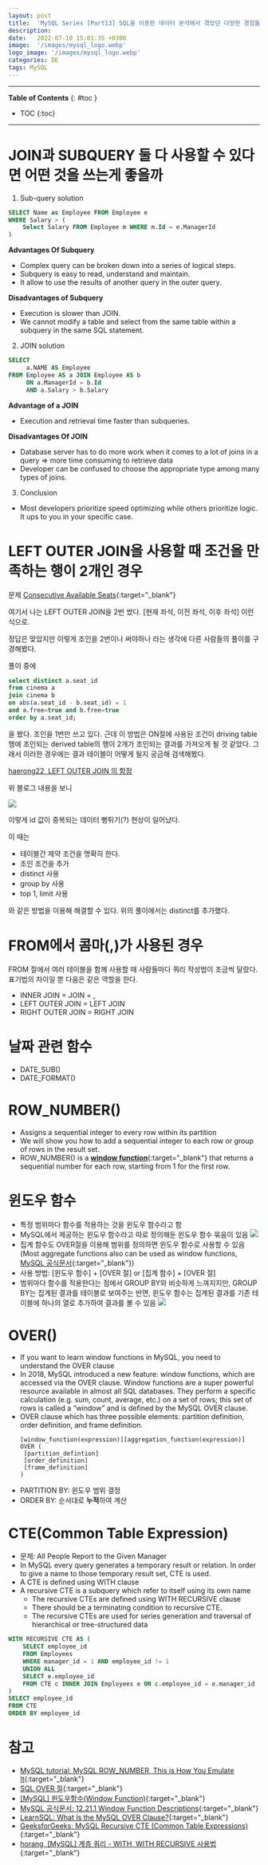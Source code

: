 ```yaml
---
layout: post
title:  'MySQL Series [Part13] SQL을 이용한 데이터 분석에서 겪었던 다양한 경험들'
description: 
date:   2022-07-10 15:01:35 +0300
image:  '/images/mysql_logo.webp'
logo_image: '/images/mysql_logo.webp'
categories: DE
tags: MySQL
---
```


---
**Table of Contents**
{: #toc }
*  TOC
{:toc}

---

# JOIN과 SUBQUERY 둘 다 사용할 수 있다면 어떤 것을 쓰는게 좋을까  

1. Sub-query solution

```sql
SELECT Name as Employee FROM Employee e
WHERE Salary > (
    Select Salary FROM Employee m WHERE m.Id = e.ManagerId
)
```

**Advantages Of Subquery**  

- Complex query can be broken down into a series of logical steps.
- Subquery is easy to read, understand and maintain.
- It allow to use the results of another query in the outer query.


**Disadvantages of Subquery**  

- Execution is slower than JOIN.
- We cannot modify a table and select from the same table within a subquery in the same SQL statement.

2. JOIN solution

```sql
SELECT
     a.NAME AS Employee
FROM Employee AS a JOIN Employee AS b
     ON a.ManagerId = b.Id
     AND a.Salary > b.Salary
```

**Advantage of a JOIN**  

- Execution and retrieval time faster than subqueries.


**Disadvantages Of JOIN**  

- Database server has to do more work when it comes to a lot of joins in a query => more time consuming to retrieve data
- Developer can be confused to choose the appropriate type among many types of joins.

3. Conclusion

- Most developers prioritize speed optimizing while others prioritize logic. It ups to you in your specific case.

# LEFT OUTER JOIN을 사용할 때 조건을 만족하는 행이 2개인 경우

문제 [Consecutive Available Seats](https://leetcode.com/problems/consecutive-available-seats/){:target="_blank"}  

여기서 나는 LEFT OUTER JOIN을 2번 썼다. [현재 좌석, 이전 좌석, 이후 좌석] 이런식으로.  

정답은 맞았지만 이렇게 조인을 2번이나 써야하나 라는 생각에 다른 사람들의 풀이를 구경해봤다.  

풀이 중에  

```sql
select distinct a.seat_id
from cinema a
join cinema b
on abs(a.seat_id - b.seat_id) = 1
and a.free=true and b.free=true
order by a.seat_id;
```
을 봤다. 조인을 1번만 쓰고 있다. 근데 이 방법은 ON절에 사용된 조건이 driving table 행에 조인되는 derived table의 행이 2개가 조인되는 결과를 가져오게 될 것 같았다. 그래서 이러한 경우에는 결과 테이블이 어떻게 될지 궁금해 검색해봤다.  

[haerong22, LEFT OUTER JOIN 의 함정](https://velog.io/@haerong22/LEFT-OUTER-JOIN-%EC%9D%98-%ED%95%A8%EC%A0%95)

위 블로그 내용을 보니  

![](/images/sql_30.png)

이렇게 id 값이 중복되는 데이터 뻥튀기(?) 현상이 일어났다.  

이 때는  

- 테이블간 제약 조건을 명확히 한다.
- 조인 조건을 추가
- distinct 사용
- group by 사용
- top 1, limit 사용

와 같은 방법을 이용해 해결할 수 있다. 위의 풀이에서는 distinct를 추가했다.  

# FROM에서 콤마(,)가 사용된 경우

FROM 절에서 여러 테이블을 함께 사용할 때 사람들마다 쿼리 작성법이 조금씩 달랐다. 표기법의 차이일 뿐 다음은 같은 역할을 한다.  

- INNER JOIN = JOIN = ,
- LEFT OUTER JOIN = LEFT JOIN
- RIGHT OUTER JOIN = RIGHT JOIN

# 날짜 관련 함수

- DATE_SUB()
- DATE_FORMAT()

# ROW_NUMBER()

- Assigns a sequential integer to every row within its partition
- We will show you how to add a sequential integer to each row or group of rows in the result set.
- ROW_NUMBER() is a [**window function**](https://www.mysqltutorial.org/mysql-window-functions/){:target="_blank"} that returns a sequential number for each row, starting from 1 for the first row.

# 윈도우 함수
- 특정 범위마다 함수를 적용하는 것을 윈도우 함수라고 함
- MySQL에서 제공하는 윈도우 함수라고 따로 정의해둔 윈도우 함수 묶음이 있음
  ![](/images/mysql_45.png)
- 집계 함수도 OVER절을 이용해 범위를 정의하면 윈도우 함수로 사용할 수 있음(Most aggregate functions also can be used as window functions, [MySQL 공식문서](https://dev.mysql.com/doc/refman/8.0/en/window-function-descriptions.html){:target="_blank"})
- 사용 방법: [윈도우 함수] + [OVER 절] or [집계 함수] + [OVER 절]
- 범위마다 함수를 적용한다는 점에서 GROUP BY와 비슷하게 느껴지지만, GROUP BY는 집계된 결과를 테이블로 보여주는 반면, 윈도우 함수는 집계된 결과를 기존 테이블에 하나의 열로 추가하여 결과를 볼 수 있음
  ![](/images/mysql_46.png)




# OVER()
- If you want to learn window functions in MySQL, you need to understand the OVER clause
- In 2018, MySQL introduced a new feature: window functions, which are accessed via the OVER clause. Window functions are a super powerful resource available in almost all SQL databases. They perform a specific calculation (e.g. sum, count, average, etc.) on a set of rows; this set of rows is called a “window” and is defined by the MySQL OVER clause.
- OVER clause which has three possible elements: partition definition, order definition, and frame definition.
  ```
  [window_function(expression)][aggregation_function(expression)] OVER ( 
   [partition_defintion]
   [order_definition]
   [frame_definition]
  )
  ```
- PARTITION BY: 윈도우 범위 결정
- ORDER BY: 순서대로 **누적**하여 계산

# CTE(Common Table Expression)

- 문제: All People Report to the Given Manager
- In MySQL every query generates a temporary result or relation. In order to give a name to those temporary result set, CTE is used.
- A CTE is defined using WITH clause
- A recursive CTE is a subquery which refer to itself using its own name
  - The recursive CTEs are defined using WITH RECURSIVE clause
  - There should be a terminating condition to recursive CTE.
  - The recursive CTEs are used for series generation and traversal of hierarchical or tree-structured data

```sql
WITH RECURSIVE CTE AS (
    SELECT employee_id
    FROM Employees
    WHERE manager_id = 1 AND employee_id != 1
    UNION ALL
    SELECT e.employee_id
    FROM CTE c INNER JOIN Employees e ON c.employee_id = e.manager_id
)
SELECT employee_id
FROM CTE
ORDER BY employee_id
```

# 참고

- [MySQL tutorial: MySQL ROW_NUMBER, This is How You Emulate It](https://www.mysqltutorial.org/mysql-row_number/){:target="_blank"}
- [SQL OVER 절](https://velog.io/@wltn716/SQL-Over-%EC%A0%88){:target="_blank"}
- [[MySQL] 윈도우함수(Window Function)](https://mizykk.tistory.com/121){:target="_blank"}
- [MySQL 공식문서: 12.21.1 Window Function Descriptions](https://dev.mysql.com/doc/refman/8.0/en/window-function-descriptions.html){:target="_blank"}
- [LearnSQL: What Is the MySQL OVER Clause?](https://learnsql.com/blog/over-clause-mysql/){:target="_blank"}
- [GeeksforGeeks: MySQL Recursive CTE (Common Table Expressions)](https://www.geeksforgeeks.org/mysql-recursive-cte-common-table-expressions/){:target="_blank"}
- [horang, [MySQL] 계층 쿼리 - WITH, WITH RECURSIVE 사용법](https://horang98.tistory.com/10){:target="_blank"}